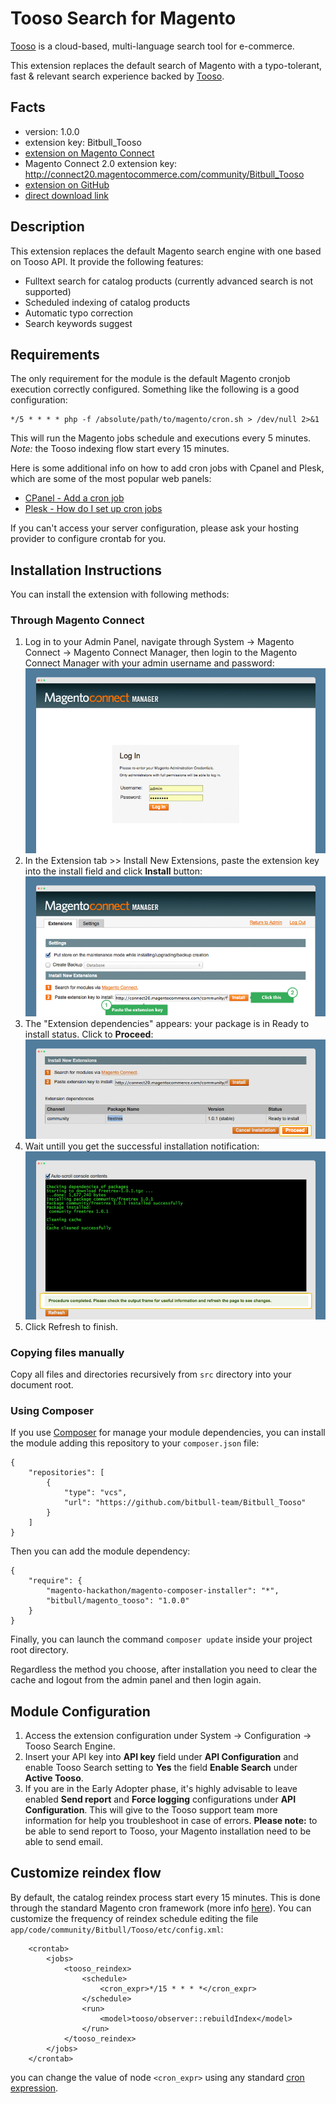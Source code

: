 # Tooso Search for Magento

[Tooso](http://tooso.ai) is a cloud-based, multi-language search tool for e-commerce.

This extension replaces the default search of Magento with a typo-tolerant, fast & relevant search experience backed by [Tooso](http://tooso.ai/Default.aspx).

## Facts

- version: 1.0.0
- extension key: Bitbull_Tooso
- [extension on Magento Connect](http://www.magentocommerce.com/magento-connect/tooso-search.html)
- Magento Connect 2.0 extension key: http://connect20.magentocommerce.com/community/Bitbull_Tooso
- [extension on GitHub](https://github.com/bitbull-team/Bitbull_Tooso)
- [direct download link](http://connect.magentocommerce.com/community/get/Bitbull_Tooso-1.0.0.tgz)

## Description

This extension replaces the default Magento search engine with one based on Tooso API.
It provide the following features:

* Fulltext search for catalog products (currently advanced search is not supported)
* Scheduled indexing of catalog products
* Automatic typo correction
* Search keywords suggest

## Requirements

The only requirement for the module is the default Magento cronjob execution correctly configured.
Something like the following is a good configuration:

```
*/5 * * * * php -f /absolute/path/to/magento/cron.sh > /dev/null 2>&1
```

This will run the Magento jobs schedule and executions every 5 minutes. *Note:* the Tooso indexing flow start every 15 minutes.

Here is some additional info on how to add cron jobs with Cpanel and Plesk, which are some of the most popular web panels:

* [CPanel - Add a cron job](https://documentation.cpanel.net/display/ALD/Cron+Jobs#CronJobs-Addacronjob)
* [Plesk - How do I set up cron jobs](https://www.interspire.com/support/kb/questions/382/How+do+I+set+up+CRON+on+my+server+using+Plesk%3F)

If you can't access your server configuration, please ask your hosting provider to configure crontab for you.

## Installation Instructions

You can install the extension with following methods:

### Through Magento Connect

1. Log in to your Admin Panel, navigate through System -> Magento Connect -> Magento Connect Manager, then login to the Magento Connect Manager with your admin username and password:
![Login](./docs/login.jpg)
2. In the Extension tab >> Install New Extensions, paste the extension key into the install field and click **Install** button:
![Installation](./docs/install.jpg)
3. The "Extension dependencies" appears: your package is in Ready to install status. Click to **Proceed**:
![Proceed](./docs/proceed.jpg)
4. Wait untill you get the successful installation notification:
![Complete notification](./docs/complete-notification.jpg)
5. Click Refresh to finish.

### Copying files manually

Copy all files and directories recursively from `src` directory into your document root.

### Using Composer

If you use [Composer](https://getcomposer.org) for manage your module dependencies, you can install the module adding this repository to your `composer.json` file:

```
{
    "repositories": [
        {
            "type": "vcs",
            "url": "https://github.com/bitbull-team/Bitbull_Tooso"
        }
    ]
}
```

Then you can add the module dependency:

```
{
    "require": {
        "magento-hackathon/magento-composer-installer": "*",
        "bitbull/magento_tooso": "1.0.0"
    }
}
```

Finally, you can launch the command `composer update` inside your project root directory.

Regardless the method you choose, after installation you need to clear the cache and logout from the admin panel and then login again.

## Module Configuration

1. Access the extension configuration under System -> Configuration -> Tooso Search Engine.
2. Insert your API key into __API key__ field under __API Configuration__ and enable Tooso Search setting to __Yes__ the field __Enable Search__ under __Active Tooso__.
3. If you are in the Early Adopter phase, it's highly advisable to leave enabled __Send report__ and __Force logging__ configurations under __API Configuration__. This will give to the Tooso support team more information for help you troubleshoot in case of errors.
**Please note:** to be able to send report to Tooso, your Magento installation need to be able to send email.

## Customize reindex flow

By default, the catalog reindex process start every 15 minutes. This is done through the standard Magento cron framework (more info [here](http://www.webguys.de/magento-1/tuerchen-08-magento-cron-demystified)).
You can customize the frequency of reindex schedule editing the file `app/code/community/Bitbull/Tooso/etc/config.xml`:

```
    <crontab>
        <jobs>
            <tooso_reindex>
                <schedule>
                    <cron_expr>*/15 * * * *</cron_expr>
                </schedule>
                <run>
                    <model>tooso/observer::rebuildIndex</model>
                </run>
            </tooso_reindex>
        </jobs>
    </crontab>
```

you can change the value of node `<cron_expr>` using any standard [cron expression](https://en.wikipedia.org/wiki/Cron#CRON_expression).